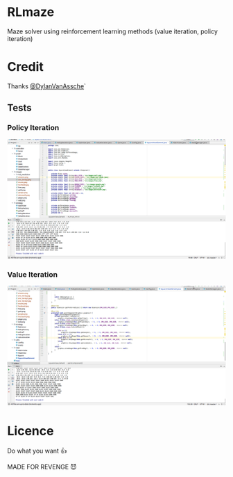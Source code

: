 # RLmaze
Maze solver using reinforcement learning methods (value iteration, policy iteration)

# Credit
Thanks [@DylanVanAssche]( https://github.com/DylanVanAssche )`

## Tests
### Policy Iteration
![](videos/hendy.gif)
### Value Iteration
![](videos/essam.gif)

# Licence
Do what you want :thumbsup:

MADE FOR REVENGE :smiling_imp:
